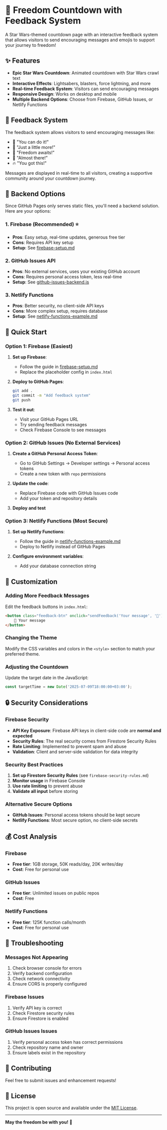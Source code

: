 # 🚀 Freedom Countdown with Feedback System

A Star Wars-themed countdown page with an interactive feedback system that allows visitors to send encouraging messages and emojis to support your journey to freedom!

## ✨ Features

- **Epic Star Wars Countdown**: Animated countdown with Star Wars crawl text
- **Interactive Effects**: Lightsabers, blasters, force lightning, and more
- **Real-time Feedback System**: Visitors can send encouraging messages
- **Responsive Design**: Works on desktop and mobile
- **Multiple Backend Options**: Choose from Firebase, GitHub Issues, or Netlify Functions

## 🎯 Feedback System

The feedback system allows visitors to send encouraging messages like:
- 💪 "You can do it!"
- 🎯 "Just a little more!"
- 🚀 "Freedom awaits!"
- 🎉 "Almost there!"
- 🔥 "You got this!"

Messages are displayed in real-time to all visitors, creating a supportive community around your countdown journey.

## 🔧 Backend Options

Since GitHub Pages only serves static files, you'll need a backend solution. Here are your options:

### 1. Firebase (Recommended) ⭐
- **Pros**: Easy setup, real-time updates, generous free tier
- **Cons**: Requires API key setup
- **Setup**: See [firebase-setup.md](firebase-setup.md)

### 2. GitHub Issues API
- **Pros**: No external services, uses your existing GitHub account
- **Cons**: Requires personal access token, less real-time
- **Setup**: See [github-issues-backend.js](github-issues-backend.js)

### 3. Netlify Functions
- **Pros**: Better security, no client-side API keys
- **Cons**: More complex setup, requires database
- **Setup**: See [netlify-functions-example.md](netlify-functions-example.md)

## 🚀 Quick Start

### Option 1: Firebase (Easiest)

1. **Set up Firebase**:
   - Follow the guide in [firebase-setup.md](firebase-setup.md)
   - Replace the placeholder config in `index.html`

2. **Deploy to GitHub Pages**:
   ```bash
   git add .
   git commit -m "Add feedback system"
   git push
   ```

3. **Test it out**:
   - Visit your GitHub Pages URL
   - Try sending feedback messages
   - Check Firebase Console to see messages

### Option 2: GitHub Issues (No External Services)

1. **Create a GitHub Personal Access Token**:
   - Go to GitHub Settings → Developer settings → Personal access tokens
   - Create a new token with `repo` permissions

2. **Update the code**:
   - Replace Firebase code with GitHub Issues code
   - Add your token and repository details

3. **Deploy and test**

### Option 3: Netlify Functions (Most Secure)

1. **Set up Netlify Functions**:
   - Follow the guide in [netlify-functions-example.md](netlify-functions-example.md)
   - Deploy to Netlify instead of GitHub Pages

2. **Configure environment variables**:
   - Add your database connection string

## 🎨 Customization

### Adding More Feedback Messages

Edit the feedback buttons in `index.html`:

```html
<button class="feedback-btn" onclick="sendFeedback('Your message', '🎯')">
    🎯 Your message
</button>
```

### Changing the Theme

Modify the CSS variables and colors in the `<style>` section to match your preferred theme.

### Adjusting the Countdown

Update the target date in the JavaScript:

```javascript
const targetTime = new Date('2025-07-09T18:00:00+03:00');
```

## 🔒 Security Considerations

### Firebase Security
- **API Key Exposure**: Firebase API keys in client-side code are **normal and expected**
- **Security Rules**: The real security comes from Firestore Security Rules
- **Rate Limiting**: Implemented to prevent spam and abuse
- **Validation**: Client and server-side validation for data integrity

### Security Best Practices
1. **Set up Firestore Security Rules** (see `firebase-security-rules.md`)
2. **Monitor usage** in Firebase Console
3. **Use rate limiting** to prevent abuse
4. **Validate all input** before storing

### Alternative Secure Options
- **GitHub Issues**: Personal access tokens should be kept secure
- **Netlify Functions**: Most secure option, no client-side secrets

## 💰 Cost Analysis

### Firebase
- **Free tier**: 1GB storage, 50K reads/day, 20K writes/day
- **Cost**: Free for personal use

### GitHub Issues
- **Free tier**: Unlimited issues on public repos
- **Cost**: Free

### Netlify Functions
- **Free tier**: 125K function calls/month
- **Cost**: Free for personal use

## 🐛 Troubleshooting

### Messages Not Appearing
1. Check browser console for errors
2. Verify backend configuration
3. Check network connectivity
4. Ensure CORS is properly configured

### Firebase Issues
1. Verify API key is correct
2. Check Firestore security rules
3. Ensure Firestore is enabled

### GitHub Issues Issues
1. Verify personal access token has correct permissions
2. Check repository name and owner
3. Ensure labels exist in the repository

## 🤝 Contributing

Feel free to submit issues and enhancement requests!

## 📄 License

This project is open source and available under the [MIT License](LICENSE).

---

**May the freedom be with you!** 🚀 